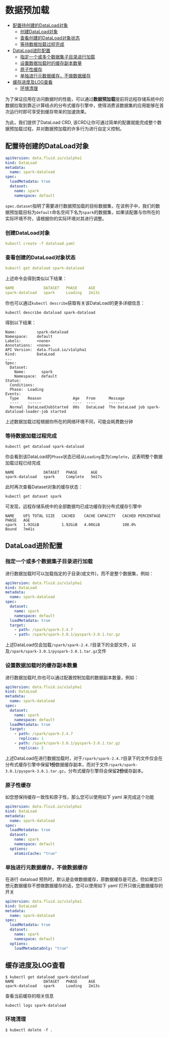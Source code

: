# 数据预加载

- [配置待创建的DataLoad对象](#%E9%85%8D%E7%BD%AE%E5%BE%85%E5%88%9B%E5%BB%BA%E7%9A%84dataload%E5%AF%B9%E8%B1%A1)
  - [创建DataLoad对象](#%E5%88%9B%E5%BB%BAdataload%E5%AF%B9%E8%B1%A1)
  - [查看创建的DataLoad对象状态](#%E6%9F%A5%E7%9C%8B%E5%88%9B%E5%BB%BA%E7%9A%84dataload%E5%AF%B9%E8%B1%A1%E7%8A%B6%E6%80%81)
  - [等待数据加载过程完成](#%E7%AD%89%E5%BE%85%E6%95%B0%E6%8D%AE%E5%8A%A0%E8%BD%BD%E8%BF%87%E7%A8%8B%E5%AE%8C%E6%88%90)
- [DataLoad进阶配置](#dataload%E8%BF%9B%E9%98%B6%E9%85%8D%E7%BD%AE)
  - [指定一个或多个数据集子目录进行加载](#%E6%8C%87%E5%AE%9A%E4%B8%80%E4%B8%AA%E6%88%96%E5%A4%9A%E4%B8%AA%E6%95%B0%E6%8D%AE%E9%9B%86%E5%AD%90%E7%9B%AE%E5%BD%95%E8%BF%9B%E8%A1%8C%E5%8A%A0%E8%BD%BD)
  - [设置数据加载时的缓存副本数量](#%E8%AE%BE%E7%BD%AE%E6%95%B0%E6%8D%AE%E5%8A%A0%E8%BD%BD%E6%97%B6%E7%9A%84%E7%BC%93%E5%AD%98%E5%89%AF%E6%9C%AC%E6%95%B0%E9%87%8F)
  - [原子性缓存](#%E5%8E%9F%E5%AD%90%E6%80%A7%E7%BC%93%E5%AD%98)
  - [单独进行元数据缓存，不做数据缓存](#%E5%8D%95%E7%8B%AC%E8%BF%9B%E8%A1%8C%E5%85%83%E6%95%B0%E6%8D%AE%E7%BC%93%E5%AD%98%E4%B8%8D%E5%81%9A%E6%95%B0%E6%8D%AE%E7%BC%93%E5%AD%98)
- [缓存进度及LOG查看](#%E7%BC%93%E5%AD%98%E8%BF%9B%E5%BA%A6%E5%8F%8Alog%E6%9F%A5%E7%9C%8B)
  - [环境清理](#%E7%8E%AF%E5%A2%83%E6%B8%85%E7%90%86)

为了保证应用在访问数据时的性能，可以通过**数据预加载**提前将远程存储系统中的数据拉取到靠近计算结点的分布式缓存引擎中，使得消费该数据集的应用能够在首次运行时即可享受到缓存带来的加速效果。


为此，我们提供了DataLoad CRD, 该CRD让你可通过简单的配置就能完成整个数据预加载过程，并对数据预加载的许多行为进行自定义控制。

## 配置待创建的DataLoad对象


```yaml
apiVersion: data.fluid.io/v1alpha1
kind: DataLoad
metadata:
  name: spark-dataload
spec:
  loadMetadata: true
  dataset:
    name: spark
    namespace: default
```


`spec.dataset`指明了需要进行数据预加载的目标数据集，在该例子中，我们的数据预加载目标为`default`命名空间下名为`spark`的数据集，如果该配置与你所在的实际环境不符，请根据你的实际环境对其进行调整。

### 创建DataLoad对象

```yaml
kubectl create -f dataload.yaml
```

### 查看创建的DataLoad对象状态

```yaml
kubectl get dataload spark-dataload
```

上述命令会得到类似以下结果：


```yaml
NAME             DATASET   PHASE     AGE
spark-dataload   spark     Loading   2m13s
```


你也可以通过`kubectl describe`获取有关该DataLoad的更多详细信息：


```
kubectl describe dataload spark-dataload
```


得到以下结果：


```
Name:         spark-dataload
Namespace:    default
Labels:       <none>
Annotations:  <none>
API Version:  data.fluid.io/v1alpha1
Kind:         DataLoad
...
Spec:
  Dataset:
    Name:       spark
    Namespace:  default
Status:
  Conditions:
  Phase:  Loading
Events:
  Type    Reason              Age   From      Message
  ----    ------              ----  ----      -------
  Normal  DataLoadJobStarted  80s   DataLoad  The DataLoad job spark-dataload-loader-job started
```


上述数据加载过程根据你所在的网络环境不同，可能会耗费数分钟


### 等待数据加载过程完成


```
kubectl get dataload spark-dataload
```


你会看到该DataLoad的`Phase`状态已经从`Loading`变为`Complete`，这表明整个数据加载过程已经完成


```
NAME             DATASET   PHASE      AGE
spark-dataload   spark     Complete   5m17s
```


此时再次查看Dataset对象的缓存状态：


```
kubectl get dataset spark
```


可发现，远程存储系统中的全部数据均已成功缓存到分布式缓存引擎中


```
NAME    UFS TOTAL SIZE   CACHED    CACHE CAPACITY   CACHED PERCENTAGE   PHASE   AGE
spark   1.92GiB          1.92GiB   4.00GiB          100.0%              Bound   7m41s
```
## DataLoad进阶配置

### 指定一个或多个数据集子目录进行加载
进行数据加载时可以加载指定的子目录(或文件)，而不是整个数据集，例如：

```yaml
apiVersion: data.fluid.io/v1alpha1
kind: DataLoad
metadata:
  name: spark-dataload
spec:
  dataset:
    name: spark
    namespace: default
  loadMetadata: true
  target:
    - path: /spark/spark-2.4.7
    - path: /spark/spark-3.0.1/pyspark-3.0.1.tar.gz
```

上述DataLoad仅会加载`/spark/spark-2.4.7`目录下的全部文件，以及`/spark/spark-3.0.1/pyspark-3.0.1.tar.gz`文件


### 设置数据加载时的缓存副本数量
进行数据加载时,你也可以通过配置控制加载的数据副本数量，例如：

```yaml
apiVersion: data.fluid.io/v1alpha1
kind: DataLoad
metadata:
  name: spark-dataload
spec:
  dataset:
    name: spark
    namespace: default
  loadMetadata: true
  target:
    - path: /spark/spark-2.4.7
      replicas: 1
    - path: /spark/spark-3.0.1/pyspark-3.0.1.tar.gz
      replicas: 2
```


上述DataLoad在进行数据加载时，对于`/spark/spark-2.4.7`目录下的文件仅会在分布式缓存引擎中保留**1份**数据缓存副本，而对于文件`/spark/spark-3.0.1/pyspark-3.0.1.tar.gz`，分布式缓存引擎将会保留**2份**缓存副本。

### 原子性缓存
如您想保持缓存一致性和原子性，那么您可以使用如下 yaml 来完成这个功能

```yaml
apiVersion: data.fluid.io/v1alpha1
kind: DataLoad
metadata:
  name: spark-dataload
spec:
  loadMetadata: true
  dataset:
    name: spark
    namespace: default
  options:
    atomicCache: "true"
```

### 单独进行元数据缓存，不做数据缓存
在进行 dataload 预热时，默认是会做数据缓存，原数据缓存是可选，但如果您只想元数据缓存不想做数据缓存的话，您可以使用如下 yaml 打开只做元数据缓存的开关

```yaml
apiVersion: data.fluid.io/v1alpha1
kind: DataLoad
metadata:
  name: spark-dataload
spec:
  loadMetadata: true
  dataset:
    name: spark
    namespace: default
  options:
    loadMetadataOnly: "true"
```


## 缓存进度及LOG查看

```shell
$ kubectl get dataload spark-dataload
NAME             DATASET   PHASE     AGE
spark-dataload   spark     Loading   2m13s
```

查看当前缓存的相关信息

```shell
kubectl logs spark-dataload
```


### 环境清理


```shell
$ kubectl delete -f .
```
